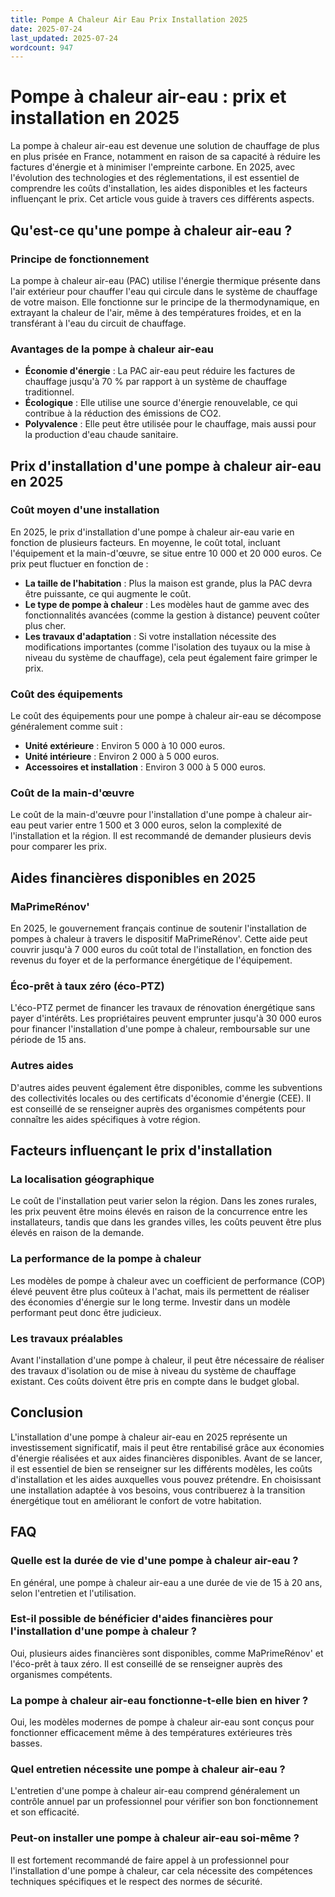 ```yaml
---
title: Pompe A Chaleur Air Eau Prix Installation 2025
date: 2025-07-24
last_updated: 2025-07-24
wordcount: 947
---
```


# Pompe à chaleur air-eau : prix et installation en 2025

La pompe à chaleur air-eau est devenue une solution de chauffage de plus en plus prisée en France, notamment en raison de sa capacité à réduire les factures d'énergie et à minimiser l'empreinte carbone. En 2025, avec l'évolution des technologies et des réglementations, il est essentiel de comprendre les coûts d'installation, les aides disponibles et les facteurs influençant le prix. Cet article vous guide à travers ces différents aspects.

## Qu'est-ce qu'une pompe à chaleur air-eau ?

### Principe de fonctionnement

La pompe à chaleur air-eau (PAC) utilise l'énergie thermique présente dans l'air extérieur pour chauffer l'eau qui circule dans le système de chauffage de votre maison. Elle fonctionne sur le principe de la thermodynamique, en extrayant la chaleur de l'air, même à des températures froides, et en la transférant à l'eau du circuit de chauffage.

### Avantages de la pompe à chaleur air-eau

- **Économie d'énergie** : La PAC air-eau peut réduire les factures de chauffage jusqu'à 70 % par rapport à un système de chauffage traditionnel.
- **Écologique** : Elle utilise une source d'énergie renouvelable, ce qui contribue à la réduction des émissions de CO2.
- **Polyvalence** : Elle peut être utilisée pour le chauffage, mais aussi pour la production d'eau chaude sanitaire.

## Prix d'installation d'une pompe à chaleur air-eau en 2025

### Coût moyen d'une installation

En 2025, le prix d'installation d'une pompe à chaleur air-eau varie en fonction de plusieurs facteurs. En moyenne, le coût total, incluant l'équipement et la main-d'œuvre, se situe entre 10 000 et 20 000 euros. Ce prix peut fluctuer en fonction de :

- **La taille de l'habitation** : Plus la maison est grande, plus la PAC devra être puissante, ce qui augmente le coût.
- **Le type de pompe à chaleur** : Les modèles haut de gamme avec des fonctionnalités avancées (comme la gestion à distance) peuvent coûter plus cher.
- **Les travaux d'adaptation** : Si votre installation nécessite des modifications importantes (comme l'isolation des tuyaux ou la mise à niveau du système de chauffage), cela peut également faire grimper le prix.

### Coût des équipements

Le coût des équipements pour une pompe à chaleur air-eau se décompose généralement comme suit :

- **Unité extérieure** : Environ 5 000 à 10 000 euros.
- **Unité intérieure** : Environ 2 000 à 5 000 euros.
- **Accessoires et installation** : Environ 3 000 à 5 000 euros.

### Coût de la main-d'œuvre

Le coût de la main-d'œuvre pour l'installation d'une pompe à chaleur air-eau peut varier entre 1 500 et 3 000 euros, selon la complexité de l'installation et la région. Il est recommandé de demander plusieurs devis pour comparer les prix.

## Aides financières disponibles en 2025

### MaPrimeRénov'

En 2025, le gouvernement français continue de soutenir l'installation de pompes à chaleur à travers le dispositif MaPrimeRénov'. Cette aide peut couvrir jusqu'à 7 000 euros du coût total de l'installation, en fonction des revenus du foyer et de la performance énergétique de l'équipement.

### Éco-prêt à taux zéro (éco-PTZ)

L'éco-PTZ permet de financer les travaux de rénovation énergétique sans payer d'intérêts. Les propriétaires peuvent emprunter jusqu'à 30 000 euros pour financer l'installation d'une pompe à chaleur, remboursable sur une période de 15 ans.

### Autres aides

D'autres aides peuvent également être disponibles, comme les subventions des collectivités locales ou des certificats d'économie d'énergie (CEE). Il est conseillé de se renseigner auprès des organismes compétents pour connaître les aides spécifiques à votre région.

## Facteurs influençant le prix d'installation

### La localisation géographique

Le coût de l'installation peut varier selon la région. Dans les zones rurales, les prix peuvent être moins élevés en raison de la concurrence entre les installateurs, tandis que dans les grandes villes, les coûts peuvent être plus élevés en raison de la demande.

### La performance de la pompe à chaleur

Les modèles de pompe à chaleur avec un coefficient de performance (COP) élevé peuvent être plus coûteux à l'achat, mais ils permettent de réaliser des économies d'énergie sur le long terme. Investir dans un modèle performant peut donc être judicieux.

### Les travaux préalables

Avant l'installation d'une pompe à chaleur, il peut être nécessaire de réaliser des travaux d'isolation ou de mise à niveau du système de chauffage existant. Ces coûts doivent être pris en compte dans le budget global.

## Conclusion

L'installation d'une pompe à chaleur air-eau en 2025 représente un investissement significatif, mais il peut être rentabilisé grâce aux économies d'énergie réalisées et aux aides financières disponibles. Avant de se lancer, il est essentiel de bien se renseigner sur les différents modèles, les coûts d'installation et les aides auxquelles vous pouvez prétendre. En choisissant une installation adaptée à vos besoins, vous contribuerez à la transition énergétique tout en améliorant le confort de votre habitation.

## FAQ

### Quelle est la durée de vie d'une pompe à chaleur air-eau ?

En général, une pompe à chaleur air-eau a une durée de vie de 15 à 20 ans, selon l'entretien et l'utilisation.

### Est-il possible de bénéficier d'aides financières pour l'installation d'une pompe à chaleur ?

Oui, plusieurs aides financières sont disponibles, comme MaPrimeRénov' et l'éco-prêt à taux zéro. Il est conseillé de se renseigner auprès des organismes compétents.

### La pompe à chaleur air-eau fonctionne-t-elle bien en hiver ?

Oui, les modèles modernes de pompe à chaleur air-eau sont conçus pour fonctionner efficacement même à des températures extérieures très basses.

### Quel entretien nécessite une pompe à chaleur air-eau ?

L'entretien d'une pompe à chaleur air-eau comprend généralement un contrôle annuel par un professionnel pour vérifier son bon fonctionnement et son efficacité.

### Peut-on installer une pompe à chaleur air-eau soi-même ?

Il est fortement recommandé de faire appel à un professionnel pour l'installation d'une pompe à chaleur, car cela nécessite des compétences techniques spécifiques et le respect des normes de sécurité.